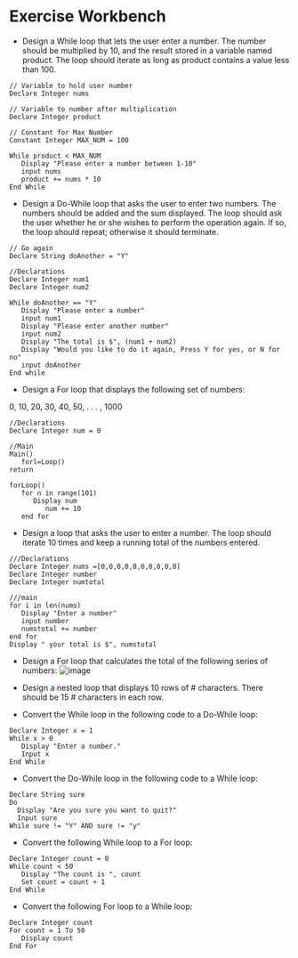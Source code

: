 # Exercise Workbench
* Design a While loop that lets the user enter a number. The number should be multiplied by 10, and the result stored in a variable named product. The loop should iterate as long as product contains a value less than 100.

```
// Variable to hold user number
Declare Integer nums

// Variable to number after multiplication
Declare Integer product

// Constant for Max Number
Constant Integer MAX_NUM = 100

While product < MAX_NUM
   Display "Please enter a number between 1-10"
   input nums
   product += nums * 10
End While 
```

* Design a Do-While loop that asks the user to enter two numbers. The numbers should be added and the sum displayed. The loop should ask the user whether he or she wishes to perform the operation again. If so, the loop should repeat; otherwise it should terminate.
```
// Go again
Declare String doAnother = "Y"

//Declarations
Declare Integer num1
Declare Integer num2

While doAnother == "Y"
   Display "Please enter a number"
   input num1
   Display "Please enter another number"
   input num2
   Display "The total is $", (num1 + num2)
   Display "Would you like to do it again, Press Y for yes, or N for no"
   input doAnother
End while
```

* Design a For loop that displays the following set of numbers:

0, 10, 20, 30, 40, 50, . . . , 1000
```
//Declarations
Declare Integer num = 0

//Main
Main()
   forl=Loop()
return

forLoop()
   for n in range(101)
      Display num
         num += 10
   end for
```

* Design a loop that asks the user to enter a number. The loop should iterate 10 times and keep a running total of the numbers entered.

```
///Declarations
Declare Integer nums =[0,0,0,0,0,0,0,0,0,0]
Declare Integer number
Declare Integer numtotal

///main
for i in len(nums)
   Display "Enter a number"
   input number
   numstotal += number
end for
Display " your total is $", numstotal

```

* Design a For loop that calculates the total of the following series of numbers:
![image](https://user-images.githubusercontent.com/47218880/67423054-31740800-f599-11e9-9565-031c1f729e1c.png)

* Design a nested loop that displays 10 rows of # characters. There should be 15 # characters in each row.

* Convert the While loop in the following code to a Do-While loop:
```
Declare Integer x = 1
While x > 0
   Display "Enter a number."
   Input x
End While
```
* Convert the Do-While loop in the following code to a While loop:
```
Declare String sure
Do
  Display "Are you sure you want to quit?"
  Input sure
While sure != "Y" AND sure != "y"
```
* Convert the following While loop to a For loop:
```
Declare Integer count = 0
While count < 50
   Display "The count is ", count
   Set count = count + 1
End While
```
* Convert the following For loop to a While loop:
```
Declare Integer count
For count = 1 To 50
   Display count
End For
```
